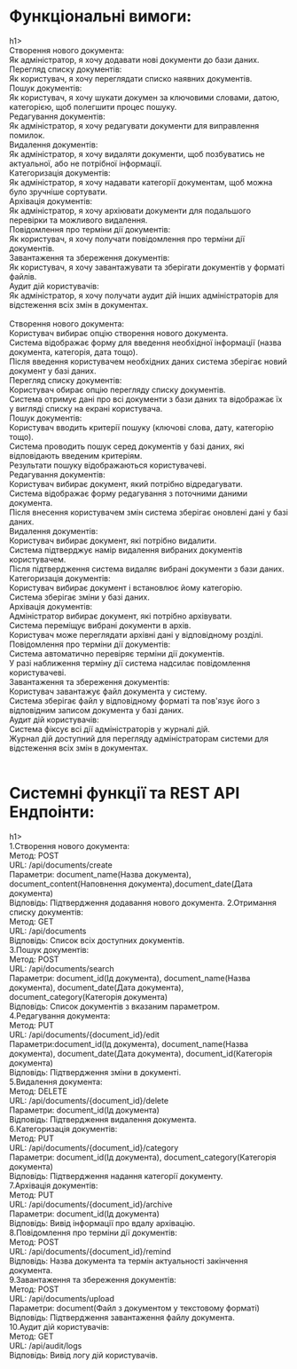 <h1>Функціональні вимоги:</h1>h1><br>
Створення нового документа:<br>
Як адміністратор, я хочу додавати нові документи до бази даних.<br>
Перегляд списку документів:<br>
Як користувач, я хочу переглядати списко наявних документів.<br>
Пошук документів:<br>
Як користувач, я хочу шукати докумен за ключовими словами, датою, категорією, щоб полегшити процес пошуку.<br>
Редагування документів:<br>
Як адміністратор, я хочу редагувати документи для виправлення помилок.<br>
Видалення документів:<br>
Як адміністратор, я хочу видаляти документи, щоб позбуватись не актуальної, або не потрібної інформації.<br>
Категоризація документів:<br>
Як адміністратор, я хочу надавати категорії документам, щоб можна було зручніше сортувати.<br>
Архівація документів:<br>
Як адміністратор, я хочу архіювати документи для подальшого перевірки та можливого видалення.<br>
Повідомлення про терміни дії документів:<br>
Як користувач, я хочу получати повідомлення про терміни дії документів.<br>
Завантаження та збереження документів:<br>
Як користувач, я хочу завантажувати та зберігати документів у форматі файлів.<br>
Аудит дій користувачів:<br>
Як адміністратор, я хочу получати аудит дій інших адміністраторів для відстеження всіх змін в документах.<br>
<br>
Створення нового документа:<br>
Користувач вибирає опцію створення нового документа.<br>
Система відображає форму для введення необхідної інформації (назва документа, категорія, дата тощо).<br>
Після введення користувачем необхідних даних система зберігає новий документ у базі даних.<br>
Перегляд списку документів:<br>
Користувач обирає опцію перегляду списку документів.<br>
Система отримує дані про всі документи з бази даних та відображає їх у вигляді списку на екрані користувача.<br>
Пошук документів:<br>
Користувач вводить критерії пошуку (ключові слова, дату, категорію тощо).<br>
Система проводить пошук серед документів у базі даних, які відповідають введеним критеріям.<br>
Результати пошуку відображаються користувачеві.<br>
Редагування документів:<br>
Користувач вибирає документ, який потрібно відредагувати.<br>
Система відображає форму редагування з поточними даними документа.<br>
Після внесення користувачем змін система зберігає оновлені дані у базі даних.<br>
Видалення документів:<br>
Користувач вибирає документ, які потрібно видалити.<br>
Система підтверджує намір видалення вибраних документів користувачем.<br>
Після підтвердження система видаляє вибрані документи з бази даних.<br>
Категоризація документів:<br>
Користувач вибирає документ і встановлює йому категорію.<br>
Система зберігає зміни у базі даних.<br>
Архівація документів:<br>
Адміністратор вибирає документ, які потрібно архівувати.<br>
Система переміщує вибрані документи в архів.<br>
Користувач може переглядати архівні дані у відповідному розділі.<br>
Повідомлення про терміни дії документів:<br>
Система автоматично перевіряє терміни дії документів.<br>
У разі наближення терміну дії система надсилає повідомлення користувачеві.<br>
Завантаження та збереження документів:<br>
Користувач завантажує файл документа у систему.<br>
Система зберігає файл у відповідному форматі та пов'язує його з відповідним записом документа у базі даних.<br>
Аудит дій користувачів:<br>
Система фіксує всі дії адміністраторів у журналі дій.<br>
Журнал дій доступний для перегляду адміністраторам системи для відстеження всіх змін в документах.<br>
<br>
<h1>Системні функції та REST API Ендпоінти:</h1>h1><br>
1.Створення нового документа:<br>
Метод: POST<br>
URL: /api/documents/create<br>
Параметри: document_name(Назва документа), document_content(Наповнення документа),document_date(Дата документа)<br>
Відповідь: Підтвердження додавання нового документа.
2.Отримання списку документів:<br>
Метод: GET<br>
URL: /api/documents<br>
Відповідь: Список всіх доступних документів.<br>
3.Пошук документів:<br>
Метод: POST<br>
URL: /api/documents/search<br>
Параметри: document_id(Ід документа), document_name(Назва документа), document_date(Дата документа), document_category(Категорія документа)<br>
Відповідь: Список документів з вказаним параметром.<br>
4.Редагування документа:<br>
Метод: PUT<br>
URL: /api/documents/{document_id}/edit<br>
Параметри:document_id(Ід документа), document_name(Назва документа), document_date(Дата документа), document_id(Категорія документа)<br>
Відповідь: Підтвердження зміни в документі.<br>
5.Видалення документа:<br>
Метод: DELETE<br>
URL: /api/documents/{document_id}/delete<br>
Параметри: document_id(Ід документа)<br>
Відповідь: Підтвердження видалення документа.<br>
6.Категоризація документів:<br>
Метод: PUT<br>
URL: /api/documents/{document_id}/category<br>
Параметри: document_id(Ід документа), document_category(Категорія документа)<br>
Відповідь: Підтвердження надання категорії документу.<br>
7.Архівація документів:<br>
Метод: PUT<br>
URL: /api/documents/{document_id}/archive<br>
Параметри: document_id(Ід документа)<br>
Відповідь: Вивід інформації про вдалу архівацію.<br>
8.Повідомлення про терміни дії документів:<br>
Метод: POST<br>
URL: /api/documents/{document_id}/remind<br>
Відповідь: Назва документа та термін актуальності закінчення документа.<br>
9.Завантаження та збереження документів:<br>
Метод: POST<br>
URL: /api/documents/upload<br>
Параметри: document(Файл з документом у текстовому форматі)<br>
Відповідь: Підтвердження завантаження файлу документа.<br>
10.Аудит дій користувачів:<br>
Метод: GET<br>
URL: /api/audit/logs<br>
Відповідь: Вивід логу дій користувачів.<br>
